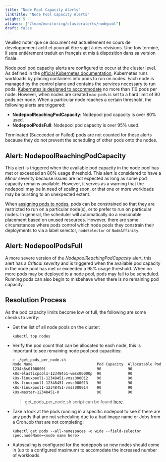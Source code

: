 ```yaml
---
title: "Node Pool Capacity Alerts"
linkTitle: "Node Pool Capacity Alerts"
weight: 5
aliases: ["/team/monitoring/clusteralerts/nodepool"]
draft: false
---
```


<gcds-alert alert-role="danger" container="full" heading="Avis de traduction" hide-close-btn="true" hide-role-icon="false" is-fixed="false" class="hydrated mb-400">
<gcds-text>Veuillez noter que ce document est actuellement en cours de développement actif et pourrait être sujet à des révisions. Une fois terminé, il sera entièrement traduit en français et mis à disposition dans sa version finale.</gcds-text>
</gcds-alert>

Node pool pod capacity alerts are configured to occur at the cluster level. As defined in the [official Kubernetes documentation](https://kubernetes.io/docs/concepts/architecture/nodes/), Kubernetes runs workloads by placing containers into pods to run on nodes. Each node is managed by the control plane and contains the services necessary to run pods. [Kubernetes is designed to accommodate](https://kubernetes.io/docs/setup/best-practices/cluster-large/) no more than 110 pods per node. However, when nodes are created `max-pods` is set to a hard limit of 90 pods per node. When a particular node reaches a certain threshold, the following alerts are triggered:

- **NodepoolReachingPodCapacity**: Nodepool pod capacity is over 80% used.
- **NodepoolPodsFull**: Nodepool pod capacity is over 95% used.

Terminated (Succeeded or Failed) pods are not counted for these alerts because they do not prevent the scheduling of other pods onto the nodes.

## Alert: NodepoolReachingPodCapacity

This alert is triggered when the available pod capacity in the node pool has met or exceeded an 80% usage threshold. This alert is considered to have a *Minor* severity because issues are not expected as long as some pod capacity remains available. However, it serves as a warning that the nodepool may be in need of scaling soon, or that one or more workloads may be bursting to an unexpected extent.

When [assigning pods to nodes](https://kubernetes.io/docs/concepts/scheduling-eviction/assign-pod-node/), pods can be constrained so that they are restricted to run on a particular node(s), or to prefer to run on particular nodes. In general, the scheduler will automatically do a reasonable placement based on unused resources. However, there are some circumstances where pods control which node pools they constrain their deployments to via a label selector, `nodeSelector` or `NodeAffinity`.

## Alert: NodepoolPodsFull

A more severe version of the *NodepoolReachingPodCapacity* alert, this alert has a *Critical severity* and is triggered when the available pod capacity in the node pool has met or exceeded a 95% usage threshold. When no more pods may be deployed to a node pool, pods may fail to be scheduled. Running pods can also begin to misbehave when there is no remaining pod capacity.

## Resolution Process

As the pod capacity limits become low or full, the following are some checks to verify:

- Get the list of all node pools on the cluster:

    `kubectl top nodes`

- Verify the pod count that can be allocated to each node, this is important to see remaining node pool pod capacities:

    ```bash
    > ./get_pods_per_node.sh
    Node Name                             Pod Capacity  Allocatable Pods  Scheduled Pods
    1234k8s0100000l                       90            90                0
    k8s-elasticpool1-12348451-vmss00000p  90            90                13
    k8s-linuxpool1-12348451-vmss000012    90            90                40
    k8s-linuxpool1-12348451-vmss000013    90            90                32
    k8s-linuxpool1-12348451-vmss000014    90            90                33
    k8s-master-12348451-0                 90            90                14
    ```

    > get_pods_per_node.sh script can be found [here](https://gitlab.k8s.cloud.statcan.ca/cloudnative/k8s/utilities/get-pods-per-node).

- Take a look at the pods running in a specific nodepool to see if there are any pods that are not scheduling due to a bad image name or Jobs from a CronJob that are not completing:

    `kubectl get pods --all-namespaces -o wide --field-selector spec.nodeName=<node name here>`

- Autoscaling is configured for the nodepools so new nodes should come in (up to a configured maximum) to accomodate the increased number of workloads.
